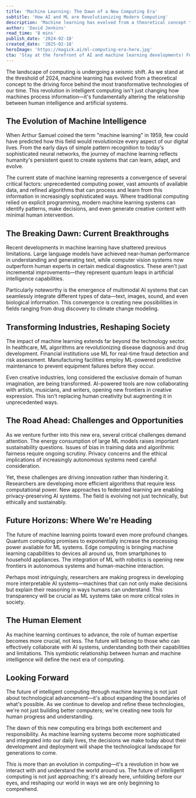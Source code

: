 ```yaml
---
title: 'Machine Learning: The Dawn of a New Computing Era'
subtitle: 'How AI and ML are Revolutionizing Modern Computing'
description: 'Machine learning has evolved from a theoretical concept to the driving force behind today's most transformative technologies. This comprehensive exploration reveals how ML is reshaping industries, confronting challenges, and defining the future of intelligent computing.'
author: 'David Jenkins'
read_time: '8 mins'
publish_date: '2024-02-18'
created_date: '2025-02-18'
heroImage: 'https://magick.ai/ml-computing-era-hero.jpg'
cta: 'Stay at the forefront of AI and machine learning developments! Follow us on LinkedIn for daily insights into the evolving world of intelligent computing and be part of the conversation shaping our technological future.'
---
```


The landscape of computing is undergoing a seismic shift. As we stand at the threshold of 2024, machine learning has evolved from a theoretical concept to the driving force behind the most transformative technologies of our time. This revolution in intelligent computing isn't just changing how machines process information—it's fundamentally altering the relationship between human intelligence and artificial systems.

## The Evolution of Machine Intelligence

When Arthur Samuel coined the term "machine learning" in 1959, few could have predicted how this field would revolutionize every aspect of our digital lives. From the early days of simple pattern recognition to today's sophisticated neural networks, the journey of machine learning reflects humanity's persistent quest to create systems that can learn, adapt, and evolve.

The current state of machine learning represents a convergence of several critical factors: unprecedented computing power, vast amounts of available data, and refined algorithms that can process and learn from this information in increasingly sophisticated ways. Where traditional computing relied on explicit programming, modern machine learning systems can identify patterns, make decisions, and even generate creative content with minimal human intervention.

## The Breaking Dawn: Current Breakthroughs

Recent developments in machine learning have shattered previous limitations. Large language models have achieved near-human performance in understanding and generating text, while computer vision systems now outperform human experts in certain medical diagnostics. These aren't just incremental improvements—they represent quantum leaps in artificial intelligence capabilities.

Particularly noteworthy is the emergence of multimodal AI systems that can seamlessly integrate different types of data—text, images, sound, and even biological information. This convergence is creating new possibilities in fields ranging from drug discovery to climate change modeling.

## Transforming Industries, Reshaping Society

The impact of machine learning extends far beyond the technology sector. In healthcare, ML algorithms are revolutionizing disease diagnosis and drug development. Financial institutions use ML for real-time fraud detection and risk assessment. Manufacturing facilities employ ML-powered predictive maintenance to prevent equipment failures before they occur.

Even creative industries, long considered the exclusive domain of human imagination, are being transformed. AI-powered tools are now collaborating with artists, musicians, and writers, opening new frontiers in creative expression. This isn't replacing human creativity but augmenting it in unprecedented ways.

## The Road Ahead: Challenges and Opportunities

As we venture further into this new era, several critical challenges demand attention. The energy consumption of large ML models raises important sustainability questions. Issues of bias in training data and algorithmic fairness require ongoing scrutiny. Privacy concerns and the ethical implications of increasingly autonomous systems need careful consideration.

Yet, these challenges are driving innovation rather than hindering it. Researchers are developing more efficient algorithms that require less computational power. New approaches to federated learning are enabling privacy-preserving AI systems. The field is evolving not just technically, but ethically and sustainably.

## Future Horizons: Where We're Heading

The future of machine learning points toward even more profound changes. Quantum computing promises to exponentially increase the processing power available for ML systems. Edge computing is bringing machine learning capabilities to devices all around us, from smartphones to household appliances. The integration of ML with robotics is opening new frontiers in autonomous systems and human-machine interaction.

Perhaps most intriguingly, researchers are making progress in developing more interpretable AI systems—machines that can not only make decisions but explain their reasoning in ways humans can understand. This transparency will be crucial as ML systems take on more critical roles in society.

## The Human Element

As machine learning continues to advance, the role of human expertise becomes more crucial, not less. The future will belong to those who can effectively collaborate with AI systems, understanding both their capabilities and limitations. This symbiotic relationship between human and machine intelligence will define the next era of computing.

## Looking Forward

The future of intelligent computing through machine learning is not just about technological advancement—it's about expanding the boundaries of what's possible. As we continue to develop and refine these technologies, we're not just building better computers; we're creating new tools for human progress and understanding.

The dawn of this new computing era brings both excitement and responsibility. As machine learning systems become more sophisticated and integrated into our daily lives, the decisions we make today about their development and deployment will shape the technological landscape for generations to come.

This is more than an evolution in computing—it's a revolution in how we interact with and understand the world around us. The future of intelligent computing is not just approaching; it's already here, unfolding before our eyes, and reshaping our world in ways we are only beginning to comprehend.